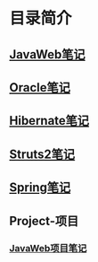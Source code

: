 # 目录简介
## [JavaWeb笔记](/note/JavaWeb/javaweb.html)
## [Oracle笔记](/note/Oracle/Oracle.html)
## [Hibernate笔记](/note/Hibernate/Hibernate.html)
## [Struts2笔记](/note/Struts2/Struts2.html)
## [Spring笔记](/note/Spring/Spring.html)
## Project-项目
### [JavaWeb项目笔记](/note/Project/JavaWeb/JavaWeb.html)
